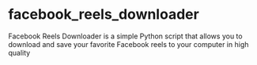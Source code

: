 # facebook_reels_downloader
Facebook Reels Downloader is a simple Python script that allows you to download and save your favorite Facebook reels to your computer in high quality
